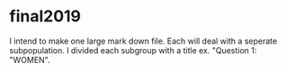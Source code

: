 # final2019
I intend to make one large mark down file. Each will deal with a seperate subpopulation. I divided each subgroup with a title ex. "Question 1: "WOMEN". 
